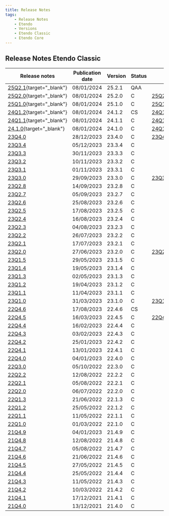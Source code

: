 ```yaml
---
title: Release Notes
tags:
    - Release Notes
    - Etendo
    - Versions
    - Etendo Classic
    - Etendo Core
---
```


## Release Notes Etendo Classic

| Release notes | Publication date | Version | Status | ISO Image | GitHub |
| ---           | ---              | ---     | ---    | ---       | :---:  |
| [25Q2.1](https://github.com/facumoyanosmf/mkdocs-prueba/releases/tag/pubished){target="_blank"} | 08/01/2024 | 25.2.1 | QAA |  | ✅ |
| [25Q2.0](https://github.com/facumoyanosmf/mkdocs-prueba/releases/tag/pubished){target="_blank"} | 08/01/2024 | 25.2.0 | C | [25Q2.0.iso](https://etendo-appliances.s3.eu-west-1.amazonaws.com/etendo/iso/etendo-25.2.0.iso){target="_blank"} | ✅ |
| [25Q1.0](https://github.com/facumoyanosmf/mkdocs-prueba/releases/tag/pubished){target="_blank"} | 08/01/2024 | 25.1.0 | C | [25Q1.0.iso](https://etendo-appliances.s3.eu-west-1.amazonaws.com/etendo/iso/etendo-25.1.0.iso){target="_blank"} | ✅ |
| [24Q1.2](https://github.com/facumoyanosmf/mkdocs-prueba/releases/tag/pubished){target="_blank"} | 08/01/2024 | 24.1.2 | CS | [24Q1.2.iso](https://etendo-appliances.s3.eu-west-1.amazonaws.com/etendo/iso/etendo-24.1.2.iso){target="_blank"} | ✅ |
| [24Q1.1](https://github.com/facumoyanosmf/mkdocs-prueba/releases/tag/pubished){target="_blank"} | 08/01/2024 | 24.1.1 | C | [24Q1.1.iso](https://etendo-appliances.s3.eu-west-1.amazonaws.com/etendo/iso/etendo-24.1.1.iso){target="_blank"} | ✅ |
| [24.1.0](https://github.com/facumoyanosmf/mkdocs-prueba/releases/tag/pubished){target="_blank"} | 08/01/2024 | 24.1.0 | C | [24Q1.0.iso](https://etendo-appliances.s3.eu-west-1.amazonaws.com/etendo/iso/etendo-24.1.0.iso){target="_blank"} | ✅ |
| [23Q4.0](../23Q4-0) | 28/12/2023 | 23.4.0 | C	| [23Q4-0.iso](https://etendo-appliances.s3.eu-west-1.amazonaws.com/etendo/iso/etendo-23Q4.0.iso) | :white_check_mark:|
| [23Q3.4](../23Q3-4) | 05/12/2023 | 23.3.4 | C | | :white_check_mark:|
| [23Q3.3](../23Q3-3) | 30/11/2023 | 23.3.3 | C | | :white_check_mark:|
| [23Q3.2](../23Q3-2) | 10/11/2023 | 23.3.2 | C	| | :white_check_mark:|
| [23Q3.1](../23Q3-1) | 01/11/2023 | 23.3.1 | C	| | :white_check_mark:|
| [23Q3.0](../23Q3-0) | 29/09/2023 | 23.3.0 | C	| [23Q3-0.iso](https://etendo-appliances.s3.eu-west-1.amazonaws.com/etendo/iso/etendo-23Q3.0.iso) | :white_check_mark:|
| [23Q2.8](../23Q2-8) | 14/09/2023 | 23.2.8 | C	| | :white_check_mark:|
| [23Q2.7](../23Q2-7) | 05/09/2023 | 23.2.7 | C	| | :white_check_mark:|
| [23Q2.6](../23Q2-6) | 25/08/2023 | 23.2.6 | C	| | :white_check_mark:|
| [23Q2.5](../23Q2-5) | 17/08/2023 | 23.2.5 | C	| | :white_check_mark:|
| [23Q2.4](../23Q2-4) | 16/08/2023 | 23.2.4 | C	| | :white_check_mark:|
| [23Q2.3](../23Q2-3) | 04/08/2023 | 23.2.3 | C	| | :white_check_mark:|
| [23Q2.2](../23Q2-2) | 26/07/2023 | 23.2.2 | C	| | :white_check_mark:|
| [23Q2.1](../23Q2-1) | 17/07/2023 | 23.2.1 | C  	| | :white_check_mark:|
| [23Q2.0](../23Q2-0) | 27/06/2023 | 23.2.0 | C	| [23Q2-0.iso](https://etendo-appliances.s3.eu-west-1.amazonaws.com/etendo/iso/etendo-23Q2.0.iso)| :white_check_mark:|
| [23Q1.5](../23Q1-5) | 29/05/2023 | 23.1.5 | C 	| | :white_check_mark:|
| [23Q1.4](../23Q1-4) | 19/05/2023 | 23.1.4 | C 	| | :white_check_mark:|
| [23Q1.3](../23Q1-3) | 02/05/2023 | 23.1.3 | C 	| | :white_check_mark:|
| [23Q1.2](../23Q1-2) | 19/04/2023 | 23.1.2 | C	| | :white_check_mark:|
| [23Q1.1](../23Q1-1) | 11/04/2023 | 23.1.1 | C  	| | :white_check_mark:|
| [23Q1.0](../23Q1-0) | 31/03/2023 | 23.1.0 | C  	| [23Q1-0.iso](https://etendo-appliances.s3.eu-west-1.amazonaws.com/etendo/iso/etendo-23Q1.3.iso) | :white_check_mark:| 
| [22Q4.6](../22Q4-6) | 17/08/2023 | 22.4.6 | CS  | | |
| [22Q4.5](../22Q4-5) | 16/03/2023 | 22.4.5 | C  | [22Q4-5.iso](https://etendo-appliances.s3.eu-west-1.amazonaws.com/etendo/iso/etendo-22Q4-5.iso)| |
| [22Q4.4](../22Q4-4) | 16/02/2023 | 22.4.4 | C   | | |
| [22Q4.3](../22Q4-3) | 03/02/2023 | 22.4.3 | C   | | |
| [22Q4.2](../22Q4-2) | 25/01/2023 | 22.4.2 | C   | | |
| [22Q4.1](../22Q4-1) | 13/01/2023 | 22.4.1 | C   | | |
| [22Q4.0](../22Q4-0) | 04/01/2023 | 22.4.0 | C   | | |
| [22Q3.0](../22Q3-0) | 05/10/2022 | 22.3.0 | C   | | |
| [22Q2.2](../22Q2-2) | 12/08/2022 | 22.2.2 | C   | | |
| [22Q2.1](../22Q2-1) | 05/08/2022 | 22.2.1 | C   | | |
| [22Q2.0](../22Q2-0) | 06/07/2022 | 22.2.0 | C   | | |
| [22Q1.3](../22Q1-3) | 21/06/2022 | 22.1.3 | C   | | |
| [22Q1.2](../22Q1-2) | 25/05/2022 | 22.1.2 | C   | | |
| [22Q1.1](../22Q1-1) | 11/05/2022 | 22.1.1 | C   | | |
| [22Q1.0](../22Q1-0) | 01/03/2022 | 22.1.0 | C   | | |
| [21Q4.9](../21Q4-9) | 04/01/2023 | 21.4.9 | C   | | |
| [21Q4.8](../21Q4-8) | 12/08/2022 | 21.4.8 | C   | | |
| [21Q4.7](../21Q4-7) | 05/08/2022 | 21.4.7 | C   | | |
| [21Q4.6](../21Q4-6) | 21/06/2022 | 21.4.6 | C   | | |
| [21Q4.5](../21Q4-5) | 27/05/2022 | 21.4.5 | C   | | |
| [21Q4.4](../21Q4-4) | 25/05/2022 | 21.4.4 | C   | | |
| [21Q4.3](../21Q4-3) | 11/05/2022 | 21.4.3 | C   | | |
| [21Q4.2](../21Q4-2) | 10/03/2022 | 21.4.2 | C   | | |
| [21Q4.1](../21Q4-1) | 17/12/2021 | 21.4.1 | C   | | |
| [21Q4.0](../21Q4-0) | 13/12/2021 | 21.4.0 | C   | | |